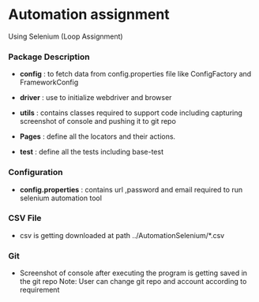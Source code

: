 # Automation assignment 
Using Selenium (Loop Assignment)

### Package Description 
- **config** : to fetch data from config.properties file like ConfigFactory and FrameworkConfig
 
- **driver** : use to initialize webdriver and browser 
- **utils** : contains classes required to support code including capturing screenshot of console and pushing it to git repo
 
- **Pages** : define all the locators and their actions.
- **test** : define all the tests including base-test 
 
### Configuration
- **config.properties** : contains url ,password and email required to run selenium automation tool
 
### CSV File
- csv is getting downloaded at path ../AutomationSelenium/*.csv

### Git
- Screenshot of console after executing the program is getting saved in the  git repo 
Note: User can change git repo and account according to requirement

 
 

